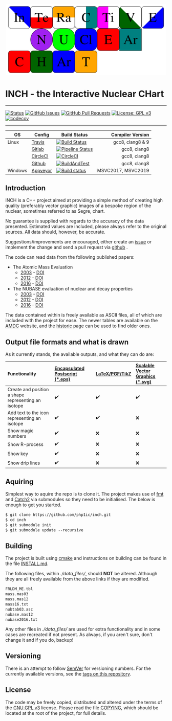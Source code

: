 <p align="center">
    <a href="./images/logo_colour.png">
        <img src="images/logo_colour.png" width="500">
    </a>
</p>

# INCH - the Interactive Nuclear CHart

---

[![Status](https://img.shields.io/badge/status-active-success.svg)]()
[![GitHub Issues](https://img.shields.io/github/issues/php1ic/inch.svg)](https://github.com/php1ic/inch/issues)
[![GitHub Pull Requests](https://img.shields.io/github/issues-pr/php1ic/inch.svg)](https://github.com/php1ic/inch/pulls)
[![License: GPL v3](https://img.shields.io/badge/License-GPLv3-blue.svg)](https://www.gnu.org/licenses/gpl-3.0)
[![codecov](https://codecov.io/gh/php1ic/inch/branch/master/graph/badge.svg)](https://codecov.io/gh/php1ic/inch)

---

| OS      | Config                                      | Build Status                                                                                                                                                      |   Compiler Version |
|---------|---------------------------------------------|-------------------------------------------------------------------------------------------------------------------------------------------------------------------|-------------------:|
| Linux   | [Travis](.travis.yml)                       | [![Build Status](https://travis-ci.com/php1ic/inch.svg?branch=master)](https://travis-ci.com/php1ic/inch)                                                         |   gcc8, clang8 & 9 |
|         | [Gitlab](.gitlab-ci.yml)                    | [![Pipeline Status](https://gitlab.com/php1ic/inch/badges/master/pipeline.svg)](https://gitlab.com/php1ic/inch/pipelines)                                         |       gcc8, clang8 |
|         | [CircleCI](.circleci/config.yml)            | [![CircleCI](https://circleci.com/gh/php1ic/inch/tree/master.svg?style=svg)](https://circleci.com/gh/php1ic/inch/tree/master)                                     |       gcc8, clang8 |
|         | [Github](.github/workflows/cmake_build.yml) | [![BuildAndTest](https://github.com/php1ic/inch/workflows/BuildAndTest/badge.svg)](https://github.com/php1ic/inch/actions)                                        |       gcc8, clang8 |
| Windows | [Appveyor](appveyor.yml)                    | [![Build status](https://ci.appveyor.com/api/projects/status/8q5tr9o3htxmqsbq/branch/master?svg=true)](https://ci.appveyor.com/project/php1ic/inch/branch/master) | MSVC2017, MSVC2019 |


## Introduction

INCH is a C++ project aimed at providing a simple method of creating high quality (preferably vector graphic) images of a bespoke region of the nuclear, sometimes referred to as Segre, chart.

No guarantee is supplied with regards to the accuracy of the data presented.
Estimated values are included, please always refer to the original sources.
All data should, however, be accurate.

Suggestions/improvements are encouraged, either create an [issue](https://github.com/php1ic/inch/issues) or implement the change and send a pull request via [github](https://github.com/php1ic/inch) .

The code can read data from the following published papers:
- The Atomic Mass Evaluation
  - [2003](http://www.sciencedirect.com/science/article/pii/S0375947403018086) - [DOI](http://dx.doi.org/10.1016/j.nuclphysa.2003.11.002)
  - [2012](http://cpc-hepnp.ihep.ac.cn:8080/Jwk_cpc/EN/abstract/abstract2709.shtml) - [DOI](http://dx.doi.org/10.1088/1674-1137/36/12/002)
  - [2016](http://cpc-hepnp.ihep.ac.cn:8080/Jwk_cpc/EN/abstract/abstract8344.shtml) - [DOI](http://dx.doi.org/10.1088/1674-1137/41/3/030002)
- The NUBASE evaluation of nuclear and decay properties
  - [2003](http://www.sciencedirect.com/science/article/pii/S0375947403018074) - [DOI](http://dx.doi.org/10.1016/j.nuclphysa.2003.11.001)
  - [2012](http://cpc-hepnp.ihep.ac.cn:8080/Jwk_cpc/EN/abstract/abstract2725.shtml) - [DOI](http://dx.doi.org/10.1088/1674-1137/36/12/001)
  - [2016](http://cpc-hepnp.ihep.ac.cn:8080/Jwk_cpc/EN/abstract/abstract8343.shtml) - [DOI](http://dx.doi.org/10.1088/1674-1137/41/3/030001)

The data contained within is freely available as ASCII files, all of which are included with the project for ease.
The newer tables are available on the [AMDC](https://www-nds.iaea.org/amdc/) website, and the [historic](http://amdc.in2p3.fr/) page can be used to find older ones.


## Output file formats and what is drawn

As it currently stands, the available outputs, and what they can do are:

| Functionality                                         | [Encapsulated Postscript (*.eps)][EPS]   | [LaTeX/PGF/TikZ][TikZ] | [Scalable Vector Graphics (*.svg)][SVG]   |
| :---------------------------------------------------- | :--------------------------------------- | :-------------------   | :---------------------------------------- |
| Create and position a shape representing an isotope   | :heavy_check_mark:                       | :heavy_check_mark:     | :heavy_check_mark:                        |
| Add text to the icon representing an isotope          | :heavy_check_mark:                       | :heavy_check_mark:     | :x:                                       |
| Show magic numbers                                    | :heavy_check_mark:                       | :x:                    | :x:                                       |
| Show R-process                                        | :heavy_check_mark:                       | :x:                    | :x:                                       |
| Show key                                              | :heavy_check_mark:                       | :x:                    | :x:                                       |
| Show drip lines                                       | :heavy_check_mark:                       | :x:                    | :x:                                       |

[EPS]:https://en.wikipedia.org/wiki/Encapsulated_PostScript
[SVG]:https://www.w3.org/TR/SVG/
[TIKZ]:https://www.ctan.org/pkg/pgf

## Aquiring

Simplest way to aquire the repo is to clone it.
The project makes use of [fmt](https://github.com/fmtlib/fmt) and [Catch2](https://github.com/catchorg/Catch2) via submodules so they need to be initialised.
The below is enough to get you started.

```
$ git clone https://github.com/php1ic/inch.git
$ cd inch
$ git submodule init
$ git submodule update --recursive
```


## Building

The project is built using [cmake](https://cmake.org/) and instructions on building can be found in the file [INSTALL.md](INSTALL.md).

The following files, within *./data_files/*, should **NOT** be altered.
Although they are all freely available from the above links if they are modified.

```
FRLDM_ME.tbl
mass.mas03
mass.mas12
mass16.txt
nubtab03.asc
nubase.mas12
nubase2016.txt
```

Any other files in *./data_files/* are used for extra functionality and in some cases are recreated if not present.
As always, if you aren't sure, don't change it and if you do, backup!


## Versioning
There is an attempt to follow [SemVer](http://semver.org/) for versioning numbers.
For the currently available versions, see the [tags on this repository](https://github.com/php1ic/inch/tags).


## License
The code may be freely copied, distributed and altered under the terms of the [GNU GPL v3](https://www.gnu.org/licenses/gpl-3.0.en.html) license.
Please read the file [COPYING](COPYING), which should be located at the root of the project, for full details.
